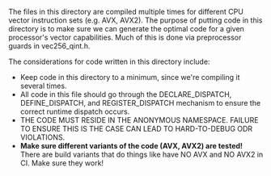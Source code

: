  The files in this directory are compiled multiple times for different CPU vector instruction
 sets (e.g. AVX, AVX2). The purpose of putting code in this directory is to make
 sure we can generate the optimal code for a given processor's vector
 capabilities. Much of this is done via preprocessor guards in vec256_qint.h.

 The considerations for code written in this directory include:
  - Keep code in this directory to a minimum, since we're compiling it several
    times.
  - All code in this file should go through the DECLARE_DISPATCH,
    DEFINE_DISPATCH, and REGISTER_DISPATCH mechanism to ensure the correct
    runtime dispatch occurs.
  - THE CODE MUST RESIDE IN THE ANONYMOUS NAMESPACE. FAILURE TO ENSURE THIS
    IS THE CASE CAN LEAD TO HARD-TO-DEBUG ODR VIOLATIONS.
  - **Make sure different variants of the code (AVX, AVX2) are tested!**
    There are build variants that do things like have NO AVX and NO AVX2 in
    CI. Make sure they work!